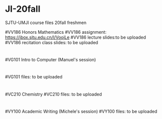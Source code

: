 # JI-20fall
SJTU-UMJI course files 20fall freshmen

#VV186 Honors Mathematics
#VV186 assignment: https://jbox.sjtu.edu.cn/l/VoojLe 
#VV186 lecture slides:to be uploaded 
#VV186 recitation class slides: to be uploaded 
#
#VG101 Intro to Computer (Manuel's session) 
#
#VG101 files: to be uploaded 
#
#VC210 Chemistry
#VC210 files: to be uploaded
#
#VY100 Academic Writing (Michele's session)
#VY100 files: to be uploaded

